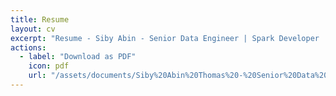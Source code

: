 ```yaml
---
title: Resume
layout: cv
excerpt: "Resume - Siby Abin - Senior Data Engineer | Spark Developer | AWS | Airflow | Python | SQL | Databricks |"
actions:
  - label: "Download as PDF"
    icon: pdf
    url: "/assets/documents/Siby%20Abin%20Thomas%20-%20Senior%20Data%20Engineer.pdf"
---
```

